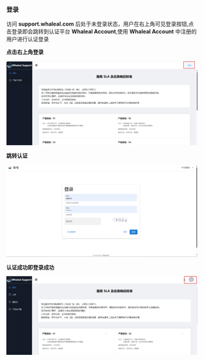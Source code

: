 ### 登录

访问 __support.whaleal.com__ 后处于未登录状态，用户在右上角可见登录按钮,点击登录即会跳转到认证平台 __Whaleal Account__,使用 __Whaleal Account__ 中注册的用户进行认证登录

__点击右上角登录__

![loginPage.png](../../../Images/whalealSupport/loginPage.png)

__跳转认证__

![authentication.png](../../../Images/whalealSupport/authentication.png)

__认证成功即登录成功__

![authenticationSuccessful.png](../../../Images/whalealSupport/authenticationSuccessful.png)

